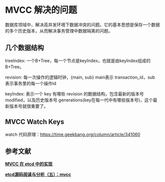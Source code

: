 

# MVCC 解决的问题
数据库领域中，解决高并发环境下数据冲突的问题。它的基本思想是保存一个数据的多个历史版本，从而解决事务管理中数据隔离的问题。



## 几个数据结构
treeIndex: 一个B+Tree，每一个节点是keyIndex，也就是由keyIndex组成的B+Tree。

revision: 每一次操作的逻辑时钟，{main, sub} main表示 transaction_id，sub 表示事务里的每一个操作id

keyIndex: 表示一个 key 有哪些 revision 的数据结构，包含最新的版本号 modified，以及历史版本号 generations(key在每一代中有哪些版本号)，这个最新版本号就很重要了。



## MVCC Watch Keys
watch 代码原理：https://time.geekbang.org/column/article/341060


## 参考文献

**[MVCC 在 etcd 中的实现](https://blog.betacat.io/post/mvcc-implementation-in-etcd/)**

**[etcd源码阅读与分析（五）：mvcc](https://jiajunhuang.com/articles/2018_11_28-etcd_source_code_analysis_mvvc.md.html)**

